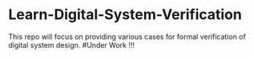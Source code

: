 # Learn-Digital-System-Verification
This repo will focus on providing various cases for formal verification of digital system design. 
#Under Work !!! 
